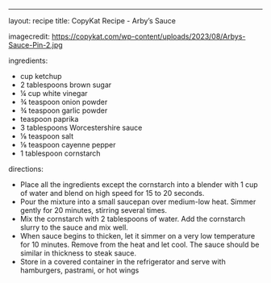 
---
layout: recipe
title: CopyKat Recipe - Arby’s Sauce

imagecredit: https://copykat.com/wp-content/uploads/2023/08/Arbys-Sauce-Pin-2.jpg

ingredients:

- cup ketchup
- 2 tablespoons brown sugar
- ¼ cup white vinegar
- ¾ teaspoon onion powder
- ¾ teaspoon garlic powder
- teaspoon paprika
- 3 tablespoons Worcestershire sauce
- ⅛ teaspoon salt
- ⅛ teaspoon cayenne pepper
- 1 tablespoon cornstarch

directions:

- Place all the ingredients except the cornstarch into a blender with 1 cup of water and blend on high speed for 15 to 20 seconds.
- Pour the mixture into a small saucepan over medium-low heat. Simmer gently for 20 minutes, stirring several times.
- Mix the cornstarch with 2 tablespoons of water. Add the cornstarch slurry to the sauce and mix well.
- When sauce begins to thicken, let it simmer on a very low temperature for 10 minutes. Remove from the heat and let cool. The sauce should be similar in thickness to steak sauce.
- Store in a covered container in the refrigerator and serve with hamburgers, pastrami, or hot wings


